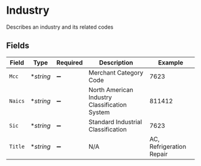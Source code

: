 # Industry

Describes an industry and its related codes


## Fields

| Field                                         | Type                                          | Required                                      | Description                                   | Example                                       |
| --------------------------------------------- | --------------------------------------------- | --------------------------------------------- | --------------------------------------------- | --------------------------------------------- |
| `Mcc`                                         | **string*                                     | :heavy_minus_sign:                            | Merchant Category Code                        | 7623                                          |
| `Naics`                                       | **string*                                     | :heavy_minus_sign:                            | North American Industry Classification System | 811412                                        |
| `Sic`                                         | **string*                                     | :heavy_minus_sign:                            | Standard Industrial Classification            | 7623                                          |
| `Title`                                       | **string*                                     | :heavy_minus_sign:                            | N/A                                           | AC, Refrigeration Repair                      |